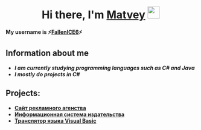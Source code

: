 # <h1 align="center">Hi there, I'm <a href="https://t.me/mat_diffic" target="_blank">Matvey</a> <img src="https://github.com/blackcater/blackcater/raw/main/images/Hi.gif" height="32"/></h1>
**My username is ⚡<ins>FallenICE6</ins>⚡**
## Information about me
- ***I am currently studying programming languages such as C# and Java***
- ***I mostly do projects in C#***

## Projects:
- **[Сайт рекламного агенства](https://github.com/fallenICE6/WEB-coursework)**
- **[Информационная система издательства](https://github.com/fallenICE6/DataBase-coursework)**
- **[Транслятор языка Visual Basic](https://github.com/fallenICE6/CursWork2.0)**
